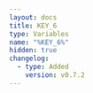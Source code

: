 ```yaml
---
layout: docs
title: KEY_6
type: Variables
name: "%KEY_6%"
hidden: true
changelog:
  - type: Added
    version: v0.7.2
---
```

